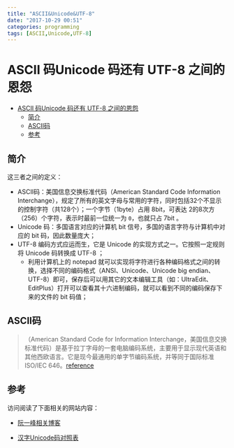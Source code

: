 ```yaml
---
title: "ASCII&Unicode&UTF-8"
date: "2017-10-29 00:51"
categories: programming
tags: [ASCII,Unicode,UTF-8]
---
```


# ASCII 码Unicode 码还有 UTF-8 之间的恩怨

<!-- TOC depthFrom:1 depthTo:6 withLinks:1 updateOnSave:1 orderedList:0 -->

- [ASCII 码Unicode 码还有 UTF-8 之间的恩怨](#ascii-码unicode-码还有-utf-8-之间的恩怨)
  - [简介](#简介)
  - [ASCII码](#ascii码)
  - [参考](#参考)

<!-- /TOC -->

<!--more-->

## 简介

这三者之间的定义：

- ASCII码：美国信息交换标准代码（American Standard Code Information Interchange），规定了所有的英文字母与常用的字符，同时包括32个不显示的控制字符（共128个）；一个字节（1byte）占用 8bit，可表达 2的8次方（256）个字符，表示时最前一位统一为 `0`，也就只占 7bit 。
- Unicode 码：多国语言对应的计算机 bit 信号，多国的语言字符与计算机中对应的 bit 码，因此数量庞大；
- UTF-8 编码方式应运而生，它是 Unicode 的实现方式之一。它按照一定规则将 Unicode 码转换成 UTF-8 ；
    - 利用计算机上的 notepad 就可以实现将字符进行各种编码格式之间的转换，选择不同的编码格式（ANSI、Unicode、Unicode big endian、UTF-8）即可，保存后可以用其它的文本编辑工具（如：UltraEdit、EditPlus）打开可以查看其十六进制编码，就可以看到不同的编码保存下来的文件的 bit 码值；

## ASCII码

> （American Standard Code for Information Interchange，美国信息交换标准代码）是基于拉丁字母的一套电脑编码系统，主要用于显示现代英语和其他西欧语言。它是现今最通用的单字节编码系统，并等同于国际标准ISO/IEC 646。[reference](https://donsnotes.com/tech/charsets/ascii.html "ASCII 码释义")

## 参考

访问阅读了下面相关的网站内容：

- [阮一峰相关博客][e7b776ef]
- [汉字Unicode码对照表][dd586ae8]

  [e7b776ef]: http://www.ruanyifeng.com/blog/2007/10/ascii_unicode_and_utf-8.html "关于 ASCII码、Unicde 码、UTF-8之间的关系"
  [dd586ae8]: http://www.chi2ko.com/tool/CJK.htm "查找汉字等东亚文字的Unicode表"

